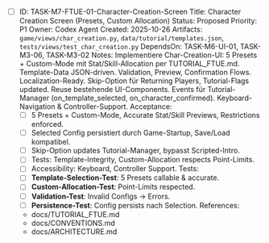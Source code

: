 - [ ] ID: TASK-M7-FTUE-01-Character-Creation-Screen
  Title: Character Creation Screen (Presets, Custom Allocation)
  Status: Proposed
  Priority: P1
  Owner: Codex Agent
  Created: 2025-10-26
  Artifacts: `game/views/char_creation.py`, `data/tutorial/templates.json`, `tests/views/test_char_creation.py`
  DependsOn: TASK-M6-UI-01, TASK-M3-06, TASK-M3-02
  Notes:
  Implementiere Char-Creation-UI: 5 Presets + Custom-Mode mit Stat/Skill-Allocation per TUTORIAL_FTUE.md. Template-Data JSON-driven. Validation, Preview, Confirmation Flows. Localization-Ready. Skip-Option für Returning Players, Tutorial-Flags updated. Reuse bestehende UI-Components. Events für Tutorial-Manager (on_template_selected, on_character_confirmed). Keyboard-Navigation & Controller-Support.
  Acceptance:
  - [ ] 5 Presets + Custom-Mode, Accurate Stat/Skill Previews, Restrictions enforced.
  - [ ] Selected Config persistiert durch Game-Startup, Save/Load kompatibel.
  - [ ] Skip-Option updates Tutorial-Manager, bypasst Scripted-Intro.
  - [ ] Tests: Template-Integrity, Custom-Allocation respects Point-Limits.
  - [ ] Accessibility: Keyboard, Controller Support.
  Tests:
  - [ ] **Template-Selection-Test**: 5 Presets callable & accurate.
  - [ ] **Custom-Allocation-Test**: Point-Limits respected.
  - [ ] **Validation-Test**: Invalid Configs → Errors.
  - [ ] **Persistence-Test**: Config persists nach Selection.
  References:
  - docs/TUTORIAL_FTUE.md
  - docs/CONVENTIONS.md
  - docs/ARCHITECTURE.md
